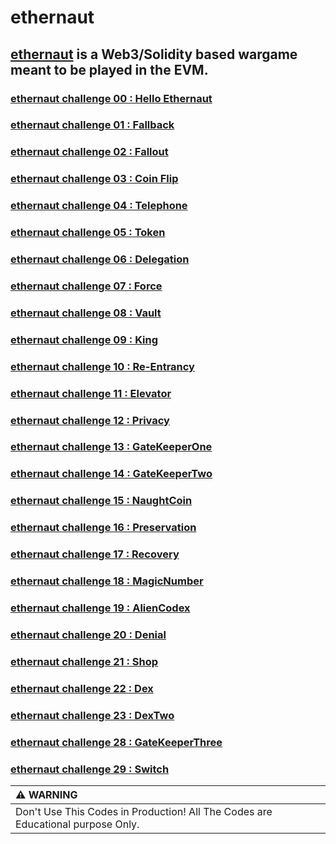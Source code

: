 # ethernaut

## [ethernaut](https://ethernaut.openzeppelin.com/) is a Web3/Solidity based wargame meant to be played in the EVM.

### [ethernaut challenge 00 : Hello Ethernaut](./00-Hello_Ethernaut.md)
### [ethernaut challenge 01 : Fallback](./01-Fallback.md)
### [ethernaut challenge 02 : Fallout](./02-Fallout.md)
### [ethernaut challenge 03 : Coin Flip](./03-Coin_Flip.md)
### [ethernaut challenge 04 : Telephone](./04-Telephone.md)
### [ethernaut challenge 05 : Token](./05-Token.md)
### [ethernaut challenge 06 : Delegation](./06-Delegation.md)
### [ethernaut challenge 07 : Force](./07-Force.md)
### [ethernaut challenge 08 : Vault](./08-Vault.md)
### [ethernaut challenge 09 : King](./09-King.md)
### [ethernaut challenge 10 : Re-Entrancy](./10-ReEntrancy.md)
### [ethernaut challenge 11 : Elevator](./11-Elevator.md)
### [ethernaut challenge 12 : Privacy](./12-Privacy.md)
### [ethernaut challenge 13 : GateKeeperOne](./13-GateKeeperOne.md)
### [ethernaut challenge 14 : GateKeeperTwo](./14-GateKeeperTwo.md)
### [ethernaut challenge 15 : NaughtCoin](./15-NaughtCoin.md)
### [ethernaut challenge 16 : Preservation](./16-Preservation.md)
### [ethernaut challenge 17 : Recovery](./17-Recovery.md)
### [ethernaut challenge 18 : MagicNumber](./18-MagicNumber.md)
### [ethernaut challenge 19 : AlienCodex](./19-AlienCodex.md)
### [ethernaut challenge 20 : Denial](./20-Denial.md)
### [ethernaut challenge 21 : Shop](./21-Shop.md)
### [ethernaut challenge 22 : Dex](./22-Dex.md)
### [ethernaut challenge 23 : DexTwo](./23-DexTwo.md)
### [ethernaut challenge 28 : GateKeeperThree](./28-GateKeeperThree.md)
### [ethernaut challenge 29 : Switch](./29-Switch.md)

| :warning: WARNING          |
|:---------------------------|
| Don't Use This Codes in Production! All The Codes are Educational purpose Only.      |
